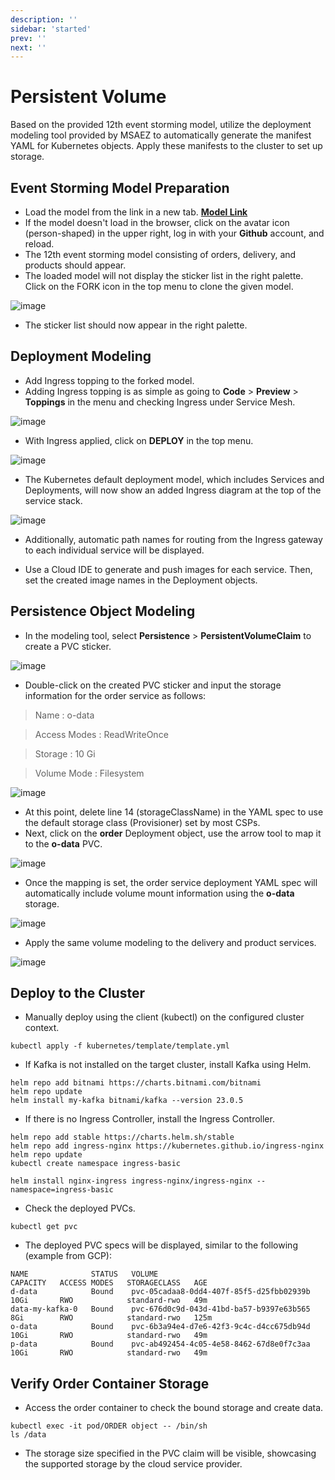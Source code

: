 ```yaml
---
description: ''
sidebar: 'started'
prev: ''
next: ''
---
```

# Persistent Volume

Based on the provided 12th event storming model, utilize the deployment modeling tool provided by MSAEZ to automatically generate the manifest YAML for Kubernetes objects. Apply these manifests to the cluster to set up storage.

## Event Storming Model Preparation

- Load the model from the link in a new tab.
**[Model Link](https://www.msaez.io/#/storming/mallbasic-for-ops)**
- If the model doesn't load in the browser, click on the avatar icon (person-shaped) in the upper right, log in with your **Github** account, and reload.
- The 12th event storming model consisting of orders, delivery, and products should appear.
- The loaded model will not display the sticker list in the right palette. Click on the FORK icon in the top menu to clone the given model.

![image](https://github.com/acmexii/demo/assets/35618409/1e16e849-7ae9-4b33-b39c-db4ef0939507)
- The sticker list should now appear in the right palette.


## Deployment Modeling

- Add Ingress topping to the forked model.
- Adding Ingress topping is as simple as going to **Code** > **Preview** > **Toppings** in the menu and checking Ingress under Service Mesh.

![image](https://github.com/acmexii/demo/assets/35618409/a55fc02b-2c67-492e-a233-10aee09d3cee)

- With Ingress applied, click on **DEPLOY** in the top menu.

![image](https://github.com/acmexii/demo/assets/35618409/07d45fce-528a-4261-a1e3-c100e068c6b0)

- The Kubernetes default deployment model, which includes Services and Deployments, will now show an added Ingress diagram at the top of the service stack.

![image](https://github.com/acmexii/demo/assets/35618409/9a3ffc7d-4910-4b6f-b3a7-0178f15abb17)

- Additionally, automatic path names for routing from the Ingress gateway to each individual service will be displayed.

- Use a Cloud IDE to generate and push images for each service. Then, set the created image names in the Deployment objects.



## Persistence Object Modeling

- In the modeling tool, select **Persistence** > **PersistentVolumeClaim** to create a PVC sticker.

![image](https://github.com/acmexii/demo/assets/35618409/5d4b0cc8-7159-4aab-ab72-9c424efd896f)

- Double-click on the created PVC sticker and input the storage information for the order service as follows:

> Name : o-data

> Access Modes : ReadWriteOnce

> Storage : 10 Gi

> Volume Mode : Filesystem

![image](https://github.com/acmexii/demo/assets/35618409/298d7014-97f7-4eb8-b5e1-c8949989ca51)

- At this point, delete line 14 (storageClassName) in the YAML spec to use the default storage class (Provisioner) set by most CSPs.
- Next, click on the **order** Deployment object, use the arrow tool to map it to the **o-data** PVC.

![image](https://github.com/acmexii/demo/assets/35618409/be3accc4-bda3-473d-8745-3e04eae4c2ac)

- Once the mapping is set, the order service deployment YAML spec will automatically include volume mount information using the **o-data** storage.

![image](https://github.com/acmexii/demo/assets/35618409/22696b78-e9a3-4b2e-afa9-06845f376174)

- Apply the same volume modeling to the delivery and product services.

![image](https://github.com/acmexii/demo/assets/35618409/e7f9d971-148c-4f7d-a9a0-ea90e3fdf300)


## Deploy to the Cluster

- Manually deploy using the client (kubectl) on the configured cluster context.
```
kubectl apply -f kubernetes/template/template.yml
```
- If Kafka is not installed on the target cluster, install Kafka using Helm.
```
helm repo add bitnami https://charts.bitnami.com/bitnami
helm repo update
helm install my-kafka bitnami/kafka --version 23.0.5
```
- If there is no Ingress Controller, install the Ingress Controller.
```
helm repo add stable https://charts.helm.sh/stable
helm repo add ingress-nginx https://kubernetes.github.io/ingress-nginx
helm repo update
kubectl create namespace ingress-basic

helm install nginx-ingress ingress-nginx/ingress-nginx --namespace=ingress-basic
```

- Check the deployed PVCs.
```
kubectl get pvc 
```
- The deployed PVC specs will be displayed, similar to the following (example from GCP):
```
NAME              STATUS   VOLUME                                     CAPACITY   ACCESS MODES   STORAGECLASS   AGE
d-data            Bound    pvc-05cadaa8-0dd4-407f-85f5-d25fbb02939b   10Gi       RWO            standard-rwo   49m
data-my-kafka-0   Bound    pvc-676d0c9d-043d-41bd-ba57-b9397e63b565   8Gi        RWO            standard-rwo   125m
o-data            Bound    pvc-6b3a94e4-d7e6-42f3-9c4c-d4cc675db94d   10Gi       RWO            standard-rwo   49m
p-data            Bound    pvc-ab492454-4c05-4e58-8462-67d8e0f7c3aa   10Gi       RWO            standard-rwo   49m
```

## Verify Order Container Storage

- Access the order container to check the bound storage and create data.
```
kubectl exec -it pod/ORDER object -- /bin/sh
ls /data
```
- The storage size specified in the PVC claim will be visible, showcasing the supported storage by the cloud service provider.

